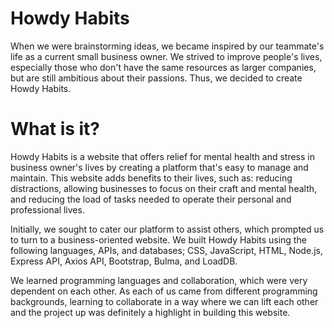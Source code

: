 # Howdy Habits
When we were brainstorming ideas, we became inspired by our teammate's life as a current small business owner. We strived to improve people's lives, especially those who don't have the same resources as larger companies, but are still ambitious about their passions. Thus, we decided to create Howdy Habits.

# What is it?
Howdy Habits is a website that offers relief for mental health and stress in business owner's lives by creating a platform that's easy to manage and maintain. This website adds benefits to their lives, such as: reducing distractions, allowing businesses to focus on their craft and mental health, and reducing the load of tasks needed to operate their personal and professional lives.

Initially, we sought to cater our platform to assist others, which prompted us to turn to a business-oriented website. We built Howdy Habits using the following languages, APIs, and databases; CSS, JavaScript, HTML, Node.js, Express API, Axios API, Bootstrap, Bulma, and LoadDB.

We learned programming languages and collaboration, which were very dependent on each other. As each of us came from different programming backgrounds, learning to collaborate in a way where we can lift each other and the project up was definitely a highlight in building this website.
